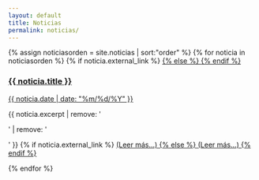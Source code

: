```yaml
---
layout: default
title: Noticias
permalink: noticias/
---
```

<section>
{% assign noticiasorden = site.noticias | sort:"order" %}
  {% for noticia in noticiasorden %}
      {% if noticia.external_link %}
        <a href="http://{{ noticia.external_link }}">
      {% else %}
        <a href="{{ noticia.url }}">
      {% endif %}
        <h3>{{ noticia.title }}</h3>
        <span>{{ noticia.date | date: "%m/%d/%Y" }}</span>
      </a>
      <p>{{ noticia.excerpt | remove: '<p>' | remove: '</p>' }}
      {% if noticia.external_link %}
        <a class="leermas" href="http://{{ noticia.external_link }}" target="_blank">(Leer más...)
      {% else %}
        <a class="leermas" href="{{ noticia.url }}">(Leer más...)
      {% endif %}
        </a>
      </p>
  {% endfor %}
</section>

